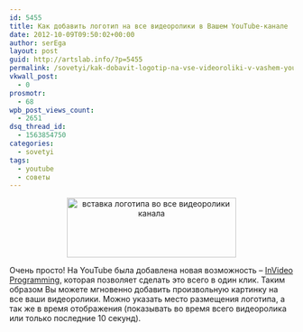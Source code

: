 ```yaml
---
id: 5455
title: Как добавить логотип на все видеоролики в Вашем YouTube-канале
date: 2012-10-09T09:50:02+00:00
author: serEga
layout: post
guid: http://artslab.info/?p=5455
permalink: /sovetyi/kak-dobavit-logotip-na-vse-videoroliki-v-vashem-youtube-kanale/
vkwall_post:
  - 0
prosmotr:
  - 68
wpb_post_views_count:
  - 2651
dsq_thread_id:
  - 1563854750
categories:
  - sovetyi
tags:
  - youtube
  - советы
---
```

<center>
  <a href="{{site.img_cdn}}/youtube_logo.png"><img src="{{site.img_cdn}}/youtube_logo-300x106.png" alt="вставка логотипа во все видеоролики канала" title="youtube_logo" width="300" height="106" class="aligncenter size-medium wp-image-5456" srcset="{{site.img_cdn}}/youtube_logo-300x106.png 300w, {{site.img_cdn}}/youtube_logo.png 701w" sizes="(max-width: 300px) 100vw, 300px" /></a>
</center>

Очень просто! На YouTube была добавлена новая возможность &#8211; [InVideo Programming](http://www.youtube.com/account_featured_programming), которая позволяет сделать это всего в один клик. Таким образом Вы можете мгновенно добавить произвольную картинку на все ваши видеоролики. Можно указать место размещения логотипа, а так же в время отображения (показывать во время всего видеоролика или только последние 10 секунд).